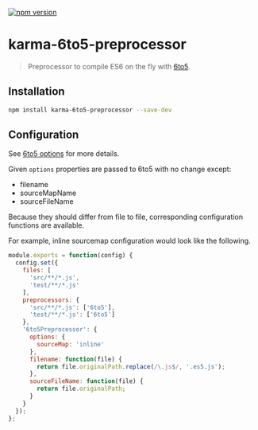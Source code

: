 [![npm version](https://badge.fury.io/js/karma-6to5-preprocessor.svg)](http://badge.fury.io/js/karma-6to5-preprocessor)

# karma-6to5-preprocessor

> Preprocessor to compile ES6 on the fly with [6to5](https://github.com/sebmck/6to5).

## Installation

```bash
npm install karma-6to5-preprocessor --save-dev
```

## Configuration

See [6to5 options](https://github.com/sebmck/6to5#options) for more details.

Given `options` properties are passed to 6to5 with no change except:

- filename
- sourceMapName
- sourceFileName

Because they should differ from file to file, corresponding configuration functions are available.

For example, inline sourcemap configuration would look like the following.

```js
module.exports = function(config) {
  config.set({
    files: [
      'src/**/*.js',
      'test/**/*.js'
    ],
    preprocessors: {
      'src/**/*.js': ['6to5'],
      'test/**/*.js': ['6to5']
    },
    '6to5Preprocessor': {
      options: {
        sourceMap: 'inline'
      },
      filename: function(file) {
        return file.originalPath.replace(/\.js$/, '.es5.js');
      },
      sourceFileName: function(file) {
        return file.originalPath;
      }
    }
  });
};
```
